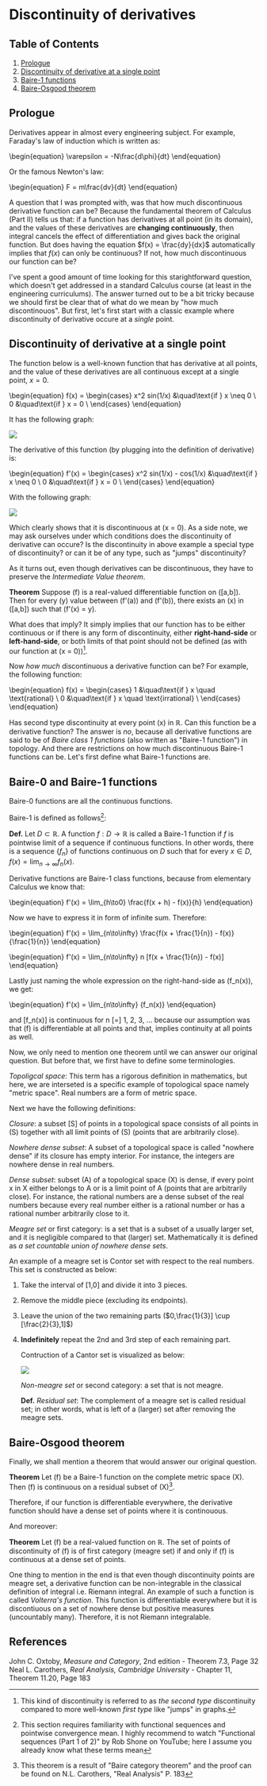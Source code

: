 # Discontinuity of derivatives

## Table of Contents

1.  [Prologue](#org6b1a708)
2.  [Discontinuity of derivative at a single point](#org28f616f)
3.  [Baire-1 functions](#org693b0bd)
4.  [Baire-Osgood theorem](#org1922c46)

<a id="org6b1a708"></a>

## Prologue

Derivatives appear in almost every engineering subject.
For example, Faraday's law of induction which is written as:

\begin{equation}
  \varepsilon = -N\frac{d\phi}{dt}
\end{equation}

Or the famous Newton's law:

\begin{equation}
  F = m\frac{dv}{dt}
\end{equation}

A question that I was prompted with, was that how much discontinuous derivative function can be?
Because the fundamental theorem of Calculus (Part II) tells us that:
if a function has derivatives at all point (in its domain), and the values of these derivatives are **changing continuously**, then integral cancels the effect of differentiation and gives back the original function.
But does having the equation $f(x) = \frac{dy}{dx}$ automatically implies that $f(x)$ can only be continuous? 
If not, how much discontinuous our function can be?

I've spent a good amount of time looking for this starightforward question, which doesn't get addressed in a standard Calculus course (at least in the engineering curriculums).
The answer turned out to be a bit tricky because we should first be clear that of what do we mean by "how much discontinouos".
But first, let's first start with a classic example where discontinuity of derivative occure at a *single* point.


<a id="org28f616f"></a>

## Discontinuity of derivative at a single point

The function below is a well-known function that has derivative at all points, and the value of these derivatives are all continuous except at a single point, $x = 0$.

\begin{equation}
f(x) = 
     \begin{cases}
       x^2 sin(1/x) &\quad\text{if } x \neq 0 \\
       0 &\quad\text{if } x = 0 \\
     \end{cases}
\end{equation}

It has the following graph:

![](./img/figure1.png)

The derivative of this function (by plugging into the definition of derivative) is:

\begin{equation}
f'(x) = 
     \begin{cases}
       x^2 sin(1/x) - cos(1/x) &\quad\text{if } x \neq 0 \\
       0 &\quad\text{if } x = 0 \\
     \end{cases}
\end{equation}

With the following graph:

![](./img/figure2.png)

Which clearly shows that it is discontinuous at \(x = 0\).
As a side note, we may ask ourselves under which conditions does the discontinuity of derivative can occure?
Is the discontinuity in above example a special type of discontinuity?
or can it be of any type, such as "jumps" discontinuity?

As it turns out, even though derivatives can be discontinuous,
they have to preserve the *Intermediate Value theorem*.

**Theorem** Suppose \(f\) is a real-valued differentiable function on \([a,b]\).
Then for every \(y\) value between \(f'(a)\) and \(f'(b)\), there exists an \(x\) in \([a,b]\) such that \(f'(x) = y\). 

What does that imply?
It simply implies that our function has to be either continuous or if there is any form of discontinuity, either **right-hand-side** or **left-hand-side**, or both limits of that point should not be defined
(as with our function at \(x = 0\))[^1].

Now *how much* discontinuous a derivative function can be?
For example, the following function:

\begin{equation}
f(x) = 
     \begin{cases}
       1 &\quad\text{if } x \quad \text{rational} \\
       0 &\quad\text{if } x \quad \text{irrational} \\
     \end{cases}
\end{equation}

Has second type discontinuity at every point \(x\) in $\mathbb{R}$.
Can this function be a derivative function?
The answer is *no*, because all derivative functions are said to be of *Baire class 1 functions* (also written as "Baire-1 function") in topology.
And there are restrictions on how much discontinuous Baire-1 functions can be.
Let's first define what Baire-1 functions are.

<a id="org693b0bd"></a>

## Baire-0 and Baire-1 functions

Baire-0 functions are all the continuous functions.

Baire-1 is defined as follows[^2]:

**Def.** Let $D \subset \mathbb{R}$. A function $f: D \rightarrow \mathbb{R}$ is called a Baire-1 function if $f$ is pointwise limit of a sequence if continuous functions.
In other words, there is a sequence $\{f_n\}$ of functions continuous on $D$ such that for every $x \in D$, $f(x) = \lim_{n\to\infty}{f_n(x)}$.

Derivative functions are Baire-1 class functions, because from elementary Calculus we know that:

\begin{equation}
  f'(x) = \lim_{h\to0} \frac{f(x + h) - f(x)}{h}
\end{equation}

Now we have to express it in form of infinite sum. Therefore:

\begin{equation}
  f'(x) = \lim_{n\to\infty} \frac{f(x + \frac{1}{n}) - f(x)}{\frac{1}{n}}
\end{equation}

\begin{equation}
  f'(x) = \lim_{n\to\infty} n [f(x + \frac{1}{n}) - f(x)]
\end{equation}

Lastly just naming the whole expression on the right-hand-side as \(f_n(x)\), we get:

\begin{equation}
  f'(x) = \lim_{n\to\infty} {f_n(x)}
\end{equation}

and \[f_n(x)\] is continuous for n \[=\] 1, 2, 3, &#x2026; because our assumption was that \(f\) is differentiable at all points and that, implies continuity at all points as well.

Now, we only need to mention one theorem until we can answer our original question. But before that, we first have to define some terminologies.

*Topoligcal space*: This term has a rigorous definition in mathematics, but here, we are interseted is a specific example of topological space namely "metric space".
Real numbers are a form of metric space.

Next we have the following definitions:

*Closure*: a subset \[S\] of points in a topological space consists of all points in \(S\) together with all limit points of \(S\) (points that are arbitrarily close).

*Nowhere dense subset*: A subset of a topological space is called "nowhere dense" if its closure has empty interior.
For instance, the integers are nowhere dense in real numbers.

*Dense subset*:  subset \(A\) of a topological space \(X\) is dense, if every point x in X either belongs to A or is a limit point of A (points that are arbitrarily close).
For instance, the rational numbers are a dense subset of the real numbers because every real number either is a rational number or has a rational number arbitrarily close to it.

*Meagre set* or first category: is a set that is a subset of a usually larger set, and it is negligible compared to that (larger) set.
Mathematically it is defined as *a set countable union of nowhere dense sets*.

An example of a meagre set is Contor set with respect to the real numbers.
This set is constructed as below:

1.  Take the interval of [1,0] and divide it into 3 pieces.
2.  Remove the middle piece (excluding its endpoints).
3.  Leave the union of the two remaining parts ($0,\frac{1}{3}] \cup [\frac{2}{3},1]$)
4.  **Indefinitely** repeat the 2nd and 3rd step of each remaining part.
    
    Contruction of a Cantor set is visualized as below:
    
    ![](./img/figure3.png)
    
    *Non-meagre set* or second category: a set that is not meagre.
    
    **Def.** *Residual set*: The complement of a meagre set is called residual set; in other words, what is left of a (larger) set after removing the meagre sets.


<a id="org1922c46"></a>

## Baire-Osgood theorem

Finally, we shall mention a theorem that would answer our original question.

**Theorem** Let \(f\) be a <span class="underline">Baire-1 function</span> on the <span class="underline">complete metric space</span> \(X\). Then \(f\) is continuous on a <span class="underline">residual subset</span> of \(X\)[^3].

Therefore, if our function is differentiable everywhere, the derivative function should have a dense set of points where it is continouous.

And moreover:

**Theorem** Let \(f\) be a real-valued function on $\mathbb{R}$. The set of points of discontinuity of \(f\) is of first category (meagre set) if and only if \(f\) is continuous at a dense set of points.

One thing to mention in the end is that even though discontinuity points are meagre set, a derivative function can be non-integrable in the classical definition of integral i.e. Riemann integral.
An example of such a function is called *Volterra's function*.
This function is differentiable everywhere but it is discontiuous on a set of nowhere dense but positive measures (uncountably many).
Therefore, it is not Riemann integralable.

## References
John C. Oxtoby, *Measure and Category*, 2nd edition - Theorem 7.3, Page 32
Neal L. Carothers, *Real Analysis, Cambridge University* - Chapter 11, Theorem 11.20, Page 183

[^1]: This kind of discontinuity is referred to as *the second type* discontinuity compared to more well-known *first type* like "jumps" in graphs.

[^2]: This section requires familiarity with functional sequences and pointwise convergence mean. I highly recommend to watch "Functional sequences (Part 1 of 2)" by Rob Shone on YouTube; here I assume you already know what these terms mean

[^3]: This theorem is a result of "Baire category theorem" and the proof can be found on N.L. Carothers, "Real Analysis" P. 183
